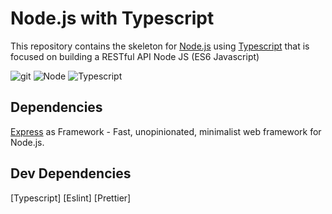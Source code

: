 # Node.js with Typescript 

This repository contains the skeleton for [Node.js](https://nodejs.org) using [Typescript](https://www.typescriptlang.org) that is focused on building a RESTful API Node JS (ES6 Javascript)

![git](https://github.com/favicon.ico)
![Node](https://pplware.sapo.pt/wp-content/uploads/2016/05/nodejs_04_thumb.jpg)
![Typescript](https://upload.wikimedia.org/wikipedia/commons/thumb/4/4c/Typescript_logo_2020.svg/1024px-Typescript_logo_2020.svg.png)

## Dependencies
[Express](https://expressjs.com/) as Framework - Fast, unopinionated, minimalist web framework for Node.js.

## Dev Dependencies
[Typescript]
[Eslint]
[Prettier]
